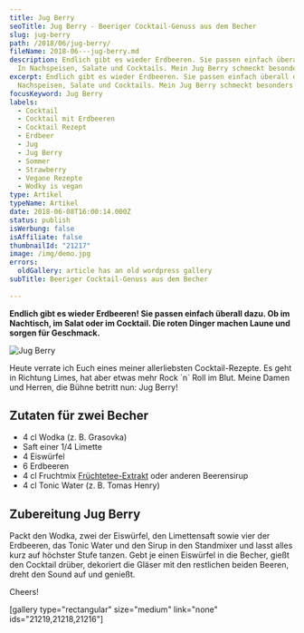 ```yaml
---
title: Jug Berry
seoTitle: Jug Berry - Beeriger Cocktail-Genuss aus dem Becher
slug: jug-berry
path: /2018/06/jug-berry/
fileName: 2018-06---jug-berry.md
description: Endlich gibt es wieder Erdbeeren. Sie passen einfach überall dazu.
  In Nachspeisen, Salate und Cocktails. Mein Jug Berry schmeckt besonders gut.
excerpt: Endlich gibt es wieder Erdbeeren. Sie passen einfach überall dazu. In
  Nachspeisen, Salate und Cocktails. Mein Jug Berry schmeckt besonders gut.
focusKeyword: Jug Berry
labels:
  - Cocktail
  - Cocktail mit Erdbeeren
  - Cocktail Rezept
  - Erdbeer
  - Jug
  - Jug Berry
  - Sommer
  - Strawberry
  - Vegane Rezepte
  - Wodky is vegan
type: Artikel
typeName: Artikel
date: 2018-06-08T16:00:14.000Z
status: publish
isWerbung: false
isAffiliate: false
thumbnailId: "21217"
image: /img/demo.jpg
errors:
  oldGallery: article has an old wordpress gallery
subTitle: Beeriger Cocktail-Genuss aus dem Becher
  
---
```


**Endlich gibt es wieder Erdbeeren! Sie passen einfach überall dazu. Ob im
Nachtisch, im Salat oder im Cocktail. Die roten Dinger machen Laune und sorgen
für Geschmack.**

![Jug Berry](http://cardamonchai.com/wp-content/uploads/2018/06/39977156640_a9b17b3d87_z-1-400x300.jpg)

Heute verrate ich Euch eines meiner allerliebsten Cocktail-Rezepte. Es geht in
Richtung Limes, hat aber etwas mehr Rock ´n` Roll im Blut. Meine Damen und
Herren, die Bühne betritt nun: Jug Berry!

## Zutaten für zwei Becher

- 4 cl Wodka (z. B. Grasovka)
- Saft einer 1/4 Limette
- 4 Eiswürfel
- 6 Erdbeeren
- 4 cl Fruchtmix
  [Früchtetee-Extrakt](/2018/05/bio-eistee-konzentrate-von-teatime-im-test/)
  oder anderen Beerensirup
- 4 cl Tonic Water (z. B. Tomas Henry)

## Zubereitung Jug Berry

Packt den Wodka, zwei der Eiswürfel, den Limettensaft sowie vier der Erdbeeren,
das Tonic Water und den Sirup in den Standmixer und lasst alles kurz auf
höchster Stufe tanzen. Gebt je einen Eiswürfel in die Becher, gießt den Cocktail
drüber, dekoriert die Gläser mit den restlichen beiden Beeren, dreht den Sound
auf und genießt.

Cheers!

[gallery type="rectangular" size="medium" link="none" ids="21219,21218,21216"]

  
